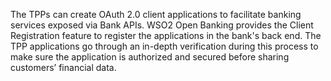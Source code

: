 The TPPs can create OAuth 2.0 client applications to facilitate banking services exposed via Bank APIs. WSO2 Open Banking provides the Client Registration feature to register the applications in the bank's back end. The TPP applications go through an in-depth verification during this process to make sure the application is authorized and secured before sharing customers’ financial data.